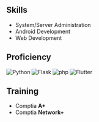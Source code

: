 

<!--
**Tomiwa-Ot/Tomiwa-Ot** is a ✨ _special_ ✨ repository because its `README.md` (this file) appears on your GitHub profile.
### Hi there 👋
Here are some ideas to get you started:

- 🔭 I’m currently working on ...
- 🌱 I’m currently learning ...
- 👯 I’m looking to collaborate on ...
- 🤔 I’m looking for help with ...
- 💬 Ask me about ...
- 📫 How to reach me: ...
- 😄 Pronouns: ...
- ⚡ Fun fact: ...
-->

## Skills
- System/Server Administration
- Android Development
- Web Development

## Proficiency

![Python](https://img.shields.io/badge/Python-14354C?style=for-the-badge&logo=python&logoColor=ffdd54) 
![Flask](https://img.shields.io/badge/Flask-FFFFFF?style=for-the-badge&logo=flask&logoColor=black)
![php](https://img.shields.io/badge/Php-8993BE?style=for-the-badge&logo=php&logoColor=white)
![Flutter](https://img.shields.io/badge/Flutter%0A(Android)-0096FF?style=for-the-badge&logo=flutter&logoColor=white)

## Training

- Comptia **A+**
- Comptia **Network+**
